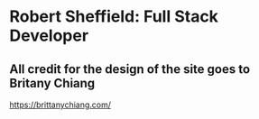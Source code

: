 # Robert Sheffield: Full Stack Developer

## All credit for the design of the site goes to Britany Chiang

https://brittanychiang.com/
